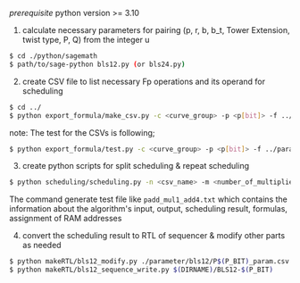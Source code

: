 *prerequisite*
python version >= 3.10

1. calculate necessary parameters for pairing (p, r, b, b_t, Tower Extension, twist type, P, Q) from the integer u
```bash
$ cd ./python/sagemath
$ path/to/sage-python bls12.py (or bls24.py)
```

2. create CSV file to list necessary Fp operations and its operand for scheduling
```bash
$ cd ../
$ python export_formula/make_csv.py -c <curve_group> -p <p[bit]> -f ../parameter/param.json
```

note: The test for the CSVs is following;
```bash
$ python export_formula/test.py -c <curve_group> -p <p[bit]> -f ../parameter/param.json
```

3. create python scripts for split scheduling & repeat scheduling
```bash
$ python scheduling/scheduling.py -n <csv_name> -m <number_of_multipliers> -a <number_of_adders>
```
The command generate test file like `padd_mul1_add4.txt` which contains the information about the algorithm's input, output, scheduling result, formulas, assignment of RAM addresses

4. convert the scheduling result to RTL of sequencer & modify other parts as needed
```bash
$ python makeRTL/bls12_modify.py ./parameter/bls12/P$(P_BIT)_param.csv $(DIRNAME)/BLS12-$(P_BIT)
$ python makeRTL/bls12_sequence_write.py $(DIRNAME)/BLS12-$(P_BIT)
```
